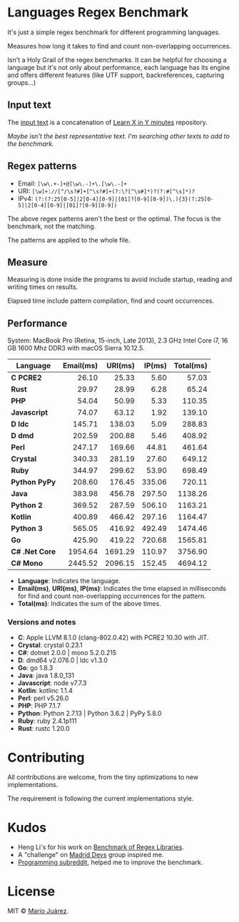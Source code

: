 # Languages Regex Benchmark

It's just a simple regex benchmark for different programming languages.

Measures how long it takes to find and count non-overlapping occurrences.

Isn't a Holy Grail of the regex benchmarks. It can be helpful for choosing a language but it's not only about performance, each language has its engine and offers different features (like UTF support, backreferences, capturing groups...)

## Input text

The [input text](input-text.txt) is a concatenation of [Learn X in Y minutes](https://github.com/adambard/learnxinyminutes-docs) repository.

*Maybe isn't the best representative text. I'm searching other texts to add to the benchmark.*

## Regex patterns

- Email: ``[\w\.+-]+@[\w\.-]+\.[\w\.-]+``
- URI: ``[\w]+://[^/\s?#]+[^\s?#]+(?:\?[^\s#]*)?(?:#[^\s]*)?``
- IPv4: ``(?:(?:25[0-5]|2[0-4][0-9]|[01]?[0-9][0-9])\.){3}(?:25[0-5]|2[0-4][0-9]|[01]?[0-9][0-9])``

The above regex patterns aren't the best or the optimal. The focus is the benchmark, not the matching.

The patterns are applied to the whole file.

## Measure

Measuring is done inside the programs to avoid include startup, reading and writing times on results.

Elapsed time include pattern compilation, find and count occurrences.

## Performance

System: MacBook Pro (Retina, 15-inch, Late 2013), 2.3 GHz Intel Core i7, 16 GB 1600 Mhz DDR3 with macOS Sierra 10.12.5.

Language | Email(ms) | URI(ms) | IP(ms) | Total(ms)
--- | ---: | ---: | ---: | ---:
**C PCRE2** | 26.10 | 25.33 | 5.60 | 57.03
**Rust** | 29.97 | 28.99 | 6.28 | 65.24
**PHP** | 54.04 | 50.99 | 5.33 | 110.35
**Javascript** | 74.07 | 63.12 | 1.92 | 139.10
**D ldc** | 145.71 | 138.03 | 5.09 | 288.83
**D dmd** | 202.59 | 200.88 | 5.46 | 408.92
**Perl** | 247.17 | 169.66 | 44.81 | 461.64
**Crystal** | 340.33 | 281.19 | 27.60 | 649.12
**Ruby** | 344.97 | 299.62 | 53.90 | 698.49
**Python PyPy** | 208.60 | 176.45 | 335.06 | 720.11
**Java** | 383.98 | 456.78 | 297.50 | 1138.26
**Python 2** | 369.52 | 287.59 | 506.10 | 1163.21
**Kotlin** | 400.89 | 466.42 | 297.16 | 1164.47
**Python 3** | 565.05 | 416.92 | 492.49 | 1474.46
**Go** | 425.90 | 419.22 | 720.68 | 1565.81
**C# .Net Core** | 1954.64 | 1691.29 | 110.97 | 3756.90
**C# Mono** | 2445.52 | 2096.15 | 152.45 | 4694.12

- **Language**: Indicates the language.
- **Email(ms)**, **URI(ms)**, **IP(ms)**: Indicates the time elapsed in milliseconds for find and count non-overlapping occurrences for the pattern.
- **Total(ms)**: Indicates the sum of the above times.

### Versions and notes

- **C**: Apple LLVM 8.1.0 (clang-802.0.42) with PCRE2 10.30 with JIT.
- **Crystal**: crystal 0.23.1
- **C#**: dotnet 2.0.0 | mono 5.2.0.215
- **D**: dmd64 v2.076.0 | ldc v1.3.0
- **Go**: go 1.8.3
- **Java**: java 1.8.0_131
- **Javascript**: node v7.7.3
- **Kotlin**: kotlinc 1.1.4
- **Perl**: perl v5.26.0
- **PHP**: PHP 7.1.7
- **Python**: Python 2.7.13 | Python 3.6.2 | PyPy 5.8.0
- **Ruby**: ruby 2.4.1p111
- **Rust**: rustc 1.20.0

# Contributing

All contributions are welcome, from the tiny optimizations to new implementations.

The requirement is following the current implementations style.

# Kudos

- Heng Li's for his work on [Benchmark of Regex Libraries](http://lh3lh3.users.sourceforge.net/reb.shtml).
- A "challenge" on [Madrid Devs](http://madriddevs.org/) group inspired me.
- [Programming subreddit](https://www.reddit.com/r/programming/), helped me to improve the benchmark.

# License

MIT © [Mario Juárez](https://github.com/mariomka).
